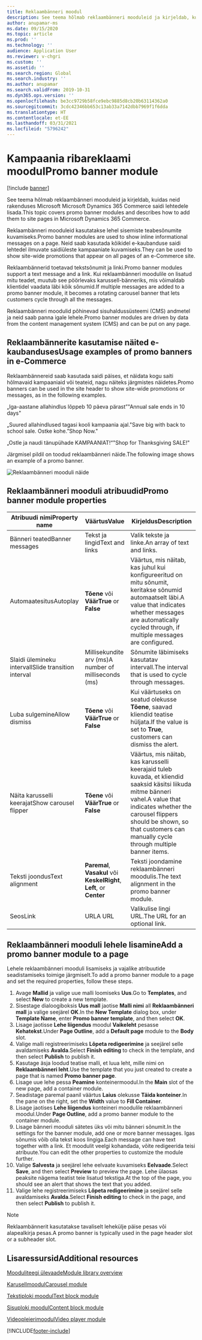 ```yaml
---
title: Reklaambänneri moodul
description: See teema hõlmab reklaambänneri mooduleid ja kirjeldab, kuidas neid rakenduses Microsoft Microsoft Dynamics 365 Commerce saidi lehtedele lisada.
author: anupamar-ms
ms.date: 09/15/2020
ms.topic: article
ms.prod: ''
ms.technology: ''
audience: Application User
ms.reviewer: v-chgri
ms.custom: ''
ms.assetid: ''
ms.search.region: Global
ms.search.industry: ''
ms.author: anupamar
ms.search.validFrom: 2019-10-31
ms.dyn365.ops.version: ''
ms.openlocfilehash: be3cc9729b58fce9ebc9885d8cb20b63114362a0
ms.sourcegitcommit: 3cdc42346bb653c13ab33a7142dbb7969f1f6dda
ms.translationtype: HT
ms.contentlocale: et-EE
ms.lasthandoff: 03/31/2021
ms.locfileid: "5796242"
---
```

# <a name="promo-banner-module"></a><span data-ttu-id="57d66-103">Kampaania ribareklaami moodul</span><span class="sxs-lookup"><span data-stu-id="57d66-103">Promo banner module</span></span>

[!include [banner](includes/banner.md)]

<span data-ttu-id="57d66-104">See teema hõlmab reklaambänneri mooduleid ja kirjeldab, kuidas neid rakenduses Microsoft Microsoft Dynamics 365 Commerce saidi lehtedele lisada.</span><span class="sxs-lookup"><span data-stu-id="57d66-104">This topic covers promo banner modules and describes how to add them to site pages in Microsoft Dynamics 365 Commerce.</span></span>

<span data-ttu-id="57d66-105">Reklaambänneri mooduleid kasutatakse lehel sisemiste teabesõnumite kuvamiseks.</span><span class="sxs-lookup"><span data-stu-id="57d66-105">Promo banner modules are used to show inline informational messages on a page.</span></span> <span data-ttu-id="57d66-106">Neid saab kasutada kõikidel e-kaubanduse saidi lehtedel ilmuvate saidiüleste kampaaniate kuvamiseks.</span><span class="sxs-lookup"><span data-stu-id="57d66-106">They can be used to show site-wide promotions that appear on all pages of an e-Commerce site.</span></span> 

<span data-ttu-id="57d66-107">Reklaambännerid toetavad tekstsõnumit ja linki.</span><span class="sxs-lookup"><span data-stu-id="57d66-107">Promo banner modules support a text message and a link.</span></span> <span data-ttu-id="57d66-108">Kui reklaambänneri moodulile on lisatud mitu teadet, muutub see pöörlevaks karussell-bänneriks, mis võimaldab klientidel vaadata läbi kõik sõnumid.</span><span class="sxs-lookup"><span data-stu-id="57d66-108">If multiple messages are added to a promo banner module, it becomes a rotating carousel banner that lets customers cycle through all the messages.</span></span> 

<span data-ttu-id="57d66-109">Reklaambänneri moodulid põhinevad sisuhaldussüsteemi (CMS) andmetel ja neid saab panna igale lehele.</span><span class="sxs-lookup"><span data-stu-id="57d66-109">Promo banner modules are driven by data from the content management system (CMS) and can be put on any page.</span></span>

## <a name="usage-examples-of-promo-banners-in-e-commerce"></a><span data-ttu-id="57d66-110">Reklaambännerite kasutamise näited e-kaubanduses</span><span class="sxs-lookup"><span data-stu-id="57d66-110">Usage examples of promo banners in e-Commerce</span></span>

<span data-ttu-id="57d66-111">Reklaambännereid saab kasutada saidi päises, et näidata kogu saiti hõlmavaid kampaaniaid või teateid, nagu näiteks järgmistes näidetes.</span><span class="sxs-lookup"><span data-stu-id="57d66-111">Promo banners can be used in the site header to show site-wide promotions or messages, as in the following examples.</span></span>

<span data-ttu-id="57d66-112">„Iga-aastane allahindlus lõppeb 10 päeva pärast”</span><span class="sxs-lookup"><span data-stu-id="57d66-112">"Annual sale ends in 10 days"</span></span>

<span data-ttu-id="57d66-113">„Suured allahindlused tagasi kooli kampaania ajal.</span><span class="sxs-lookup"><span data-stu-id="57d66-113">"Save big with back to school sale.</span></span> <span data-ttu-id="57d66-114">Ostke kohe.”</span><span class="sxs-lookup"><span data-stu-id="57d66-114">Shop Now."</span></span>

<span data-ttu-id="57d66-115">„Ostle ja naudi tänupühade KAMPAANIAT!“</span><span class="sxs-lookup"><span data-stu-id="57d66-115">"Shop for Thanksgiving SALE!"</span></span> 

<span data-ttu-id="57d66-116">Järgmisel pildil on toodud reklaambänneri näide.</span><span class="sxs-lookup"><span data-stu-id="57d66-116">The following image shows an example of a promo banner.</span></span>

![Reklaambänneri mooduli näide](./media/ecommerce-Promobanner.PNG)

## <a name="promo-banner-module-properties"></a><span data-ttu-id="57d66-118">Reklaambänneri mooduli atribuudid</span><span class="sxs-lookup"><span data-stu-id="57d66-118">Promo banner module properties</span></span>

| <span data-ttu-id="57d66-119">Atribuudi nimi</span><span class="sxs-lookup"><span data-stu-id="57d66-119">Property name</span></span>             | <span data-ttu-id="57d66-120">Väärtus</span><span class="sxs-lookup"><span data-stu-id="57d66-120">Value</span></span>                              | <span data-ttu-id="57d66-121">Kirjeldus</span><span class="sxs-lookup"><span data-stu-id="57d66-121">Description</span></span> |
|---------------------------|------------------------------------|-------------|
| <span data-ttu-id="57d66-122">Bänneri teated</span><span class="sxs-lookup"><span data-stu-id="57d66-122">Banner messages</span></span>           | <span data-ttu-id="57d66-123">Tekst ja lingid</span><span class="sxs-lookup"><span data-stu-id="57d66-123">Text and links</span></span>                     | <span data-ttu-id="57d66-124">Valik tekste ja linke.</span><span class="sxs-lookup"><span data-stu-id="57d66-124">An array of text and links.</span></span> |
| <span data-ttu-id="57d66-125">Automaatesitus</span><span class="sxs-lookup"><span data-stu-id="57d66-125">Autoplay</span></span>                  | <span data-ttu-id="57d66-126">**Tõene** või **Väär**</span><span class="sxs-lookup"><span data-stu-id="57d66-126">**True** or **False**</span></span>              | <span data-ttu-id="57d66-127">Väärtus, mis näitab, kas juhul kui konfigureeritud on mitu sõnumit, keritakse sõnumid automaatselt läbi.</span><span class="sxs-lookup"><span data-stu-id="57d66-127">A value that indicates whether messages are automatically cycled through, if multiple messages are configured.</span></span> |
| <span data-ttu-id="57d66-128">Slaidi ülemineku intervall</span><span class="sxs-lookup"><span data-stu-id="57d66-128">Slide transition interval</span></span> | <span data-ttu-id="57d66-129">Millisekundite arv (ms)</span><span class="sxs-lookup"><span data-stu-id="57d66-129">A number of milliseconds (ms)</span></span>      | <span data-ttu-id="57d66-130">Sõnumite läbimiseks kasutatav intervall.</span><span class="sxs-lookup"><span data-stu-id="57d66-130">The interval that is used to cycle through messages.</span></span> |
| <span data-ttu-id="57d66-131">Luba sulgemine</span><span class="sxs-lookup"><span data-stu-id="57d66-131">Allow dismiss</span></span>             | <span data-ttu-id="57d66-132">**Tõene** või **Väär**</span><span class="sxs-lookup"><span data-stu-id="57d66-132">**True** or **False**</span></span>              | <span data-ttu-id="57d66-133">Kui väärtuseks on seatud olekusse **Tõene**, saavad kliendid teatise hüljata.</span><span class="sxs-lookup"><span data-stu-id="57d66-133">If the value is set to **True**, customers can dismiss the alert.</span></span> |
| <span data-ttu-id="57d66-134">Näita karusselli keerajat</span><span class="sxs-lookup"><span data-stu-id="57d66-134">Show carousel flipper</span></span>     | <span data-ttu-id="57d66-135">**Tõene** või **Väär**</span><span class="sxs-lookup"><span data-stu-id="57d66-135">**True** or **False**</span></span>              | <span data-ttu-id="57d66-136">Väärtus, mis näitab, kas karusselli keerajaid tuleb kuvada, et kliendid saaksid käsitsi liikuda mitme bänneri vahel.</span><span class="sxs-lookup"><span data-stu-id="57d66-136">A value that indicates whether the carousel flippers should be shown, so that customers can manually cycle through multiple banner items.</span></span> |
| <span data-ttu-id="57d66-137">Teksti joondus</span><span class="sxs-lookup"><span data-stu-id="57d66-137">Text alignment</span></span>            | <span data-ttu-id="57d66-138">**Paremal**, **Vasakul** või **Keskel**</span><span class="sxs-lookup"><span data-stu-id="57d66-138">**Right**, **Left**, or **Center**</span></span> | <span data-ttu-id="57d66-139">Teksti joondamine reklaambänneri moodulis.</span><span class="sxs-lookup"><span data-stu-id="57d66-139">The text alignment in the promo banner module.</span></span> |
| <span data-ttu-id="57d66-140">Seos</span><span class="sxs-lookup"><span data-stu-id="57d66-140">Link</span></span>                      | <span data-ttu-id="57d66-141">URL</span><span class="sxs-lookup"><span data-stu-id="57d66-141">A URL</span></span>                              | <span data-ttu-id="57d66-142">Valikulise lingi URL.</span><span class="sxs-lookup"><span data-stu-id="57d66-142">The URL for an optional link.</span></span> |

## <a name="add-a-promo-banner-module-to-a-page"></a><span data-ttu-id="57d66-143">Reklaambänneri mooduli lehele lisamine</span><span class="sxs-lookup"><span data-stu-id="57d66-143">Add a promo banner module to a page</span></span> 

<span data-ttu-id="57d66-144">Lehele reklaambänneri mooduli lisamiseks ja vajalike atribuutide seadistamiseks toimige järgmiselt.</span><span class="sxs-lookup"><span data-stu-id="57d66-144">To add a promo banner module to a page and set the required properties, follow these steps.</span></span>

1. <span data-ttu-id="57d66-145">Avage **Mallid** ja valige uue malli loomiseks **Uus**.</span><span class="sxs-lookup"><span data-stu-id="57d66-145">Go to **Templates**, and select **New** to create a new template.</span></span>
1. <span data-ttu-id="57d66-146">Sisestage dialoogiboksis **Uus mall** jaotise **Malli nimi** all **Reklaambänneri mall** ja valige seejärel **OK**.</span><span class="sxs-lookup"><span data-stu-id="57d66-146">In the **New Template** dialog box, under **Template Name**, enter **Promo banner template**, and then select **OK**.</span></span>
1. <span data-ttu-id="57d66-147">Lisage jaotisse **Lehe liigendus** moodul **Vaikeleht** pesasse **Kehatekst**.</span><span class="sxs-lookup"><span data-stu-id="57d66-147">Under **Page Outline**, add a **Default page** module to the **Body** slot.</span></span> 
1. <span data-ttu-id="57d66-148">Valige malli registreerimiseks **Lõpeta redigeerimine** ja seejärel selle avaldamiseks **Avalda**.</span><span class="sxs-lookup"><span data-stu-id="57d66-148">Select **Finish editing** to check in the template, and then select **Publish** to publish it.</span></span> 
1. <span data-ttu-id="57d66-149">Kasutage äsja loodud teatise malli, et luua leht, mille nimi on **Reklaambänneri leht**.</span><span class="sxs-lookup"><span data-stu-id="57d66-149">Use the template that you just created to create a page that is named **Promo banner page**.</span></span> 
1. <span data-ttu-id="57d66-150">Lisage uue lehe pessa **Peamine** konteinermoodul.</span><span class="sxs-lookup"><span data-stu-id="57d66-150">In the **Main** slot of the new page, add a container module.</span></span> 
1. <span data-ttu-id="57d66-151">Seadistage paremal paanil väärtus **Laius** olekusse **Täida konteiner**.</span><span class="sxs-lookup"><span data-stu-id="57d66-151">In the pane on the right, set the **Width** value to **Fill Container**.</span></span>
1. <span data-ttu-id="57d66-152">Lisage jaotises **Lehe liigendus** konteineri moodulile reklaambänneri moodul.</span><span class="sxs-lookup"><span data-stu-id="57d66-152">Under **Page Outline**, add a promo banner module to the container module.</span></span>
1. <span data-ttu-id="57d66-153">Lisage bänneri mooduli sätetes üks või mitu bänneri sõnumit.</span><span class="sxs-lookup"><span data-stu-id="57d66-153">In the settings for the banner module, add one or more banner messages.</span></span> <span data-ttu-id="57d66-154">Igas sõnumis võib olla tekst koos lingiga.</span><span class="sxs-lookup"><span data-stu-id="57d66-154">Each message can have text together with a link.</span></span> <span data-ttu-id="57d66-155">Et moodulit veelgi kohandada, võite redigeerida teisi atribuute.</span><span class="sxs-lookup"><span data-stu-id="57d66-155">You can edit the other properties to customize the module further.</span></span>
1. <span data-ttu-id="57d66-156">Valige **Salvesta** ja seejärel lehe eelvaate kuvamiseks **Eelvaade**.</span><span class="sxs-lookup"><span data-stu-id="57d66-156">Select **Save**, and then select **Preview** to preview the page.</span></span> <span data-ttu-id="57d66-157">Lehe ülaosas peaksite nägema teatist teie lisatud tekstiga.</span><span class="sxs-lookup"><span data-stu-id="57d66-157">At the top of the page, you should see an alert that shows the text that you added.</span></span>
1. <span data-ttu-id="57d66-158">Valige lehe registreerimiseks **Lõpeta redigeerimine** ja seejärel selle avaldamiseks **Avalda**.</span><span class="sxs-lookup"><span data-stu-id="57d66-158">Select **Finish editing** to check in the page, and then select **Publish** to publish it.</span></span>

> [!NOTE]
> <span data-ttu-id="57d66-159">Reklaambännerit kasutatakse tavaliselt lehekülje päise pesas või alapealkirja pesas.</span><span class="sxs-lookup"><span data-stu-id="57d66-159">A promo banner is typically used in the page header slot or a subheader slot.</span></span>


## <a name="additional-resources"></a><span data-ttu-id="57d66-160">Lisaressursid</span><span class="sxs-lookup"><span data-stu-id="57d66-160">Additional resources</span></span>

[<span data-ttu-id="57d66-161">Mooduliteegi ülevaade</span><span class="sxs-lookup"><span data-stu-id="57d66-161">Module library overview</span></span>](starter-kit-overview.md)

[<span data-ttu-id="57d66-162">Karusellmoodul</span><span class="sxs-lookup"><span data-stu-id="57d66-162">Carousel module</span></span>](add-carousel.md)

[<span data-ttu-id="57d66-163">Tekstiploki moodul</span><span class="sxs-lookup"><span data-stu-id="57d66-163">Text block module</span></span>](add-content-rich-block.md)

[<span data-ttu-id="57d66-164">Sisuploki moodul</span><span class="sxs-lookup"><span data-stu-id="57d66-164">Content block module</span></span>](add-hero-module.md)

[<span data-ttu-id="57d66-165">Videopleierimoodul</span><span class="sxs-lookup"><span data-stu-id="57d66-165">Video player module</span></span>](add-video-player.md)


[!INCLUDE[footer-include](../includes/footer-banner.md)]